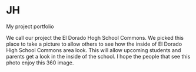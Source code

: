 # JH
My project portfolio
<script src='//vizor.io/static/scripts/vizor-360-embed.js' data-vizorurl='//vizor.io/embed/jada19/ehs-commons'></script>

We call our project the El Dorado Hogh School Commons. We picked this place to take a picture to allow others to see how the inside of El Dorado High School Commons area look. This will allow upcoming students and parents get a look in the inside of the school. I hope the people that see this photo enjoy this 360 image. 
